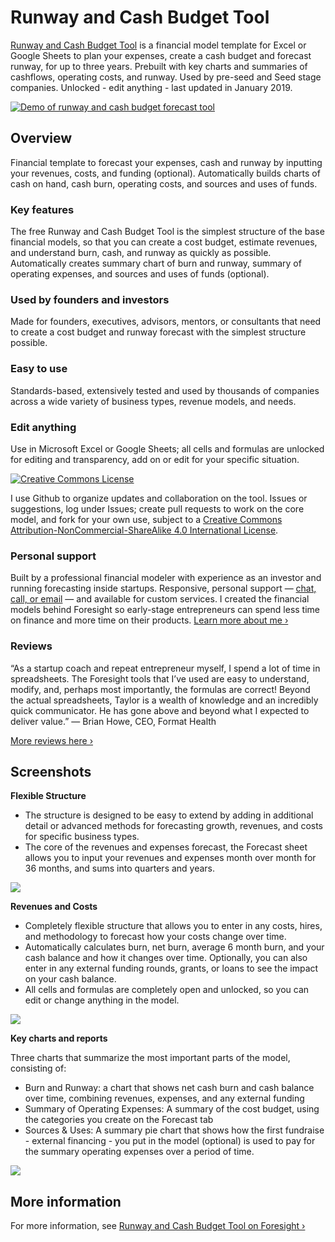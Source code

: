 # Runway and Cash Budget Tool

[Runway and Cash Budget Tool](https://foresight.is/runway-cash-forecasting) is a financial model template for Excel or Google Sheets to plan your expenses, create a cash budget and forecast runway, for up to three years. Prebuilt with key charts and summaries of cashflows, operating costs, and runway. Used by pre-seed and Seed stage companies. Unlocked - edit anything - last updated in January 2019.

[![Demo of runway and cash budget forecast tool](https://foresight.is/assets/img/external/runway_demo.png)](https://foresight.is/runway-cash-forecasting)

## Overview
Financial template to forecast your expenses, cash and runway by inputting your revenues, costs, and funding (optional). Automatically builds charts of cash on hand, cash burn, operating costs, and sources and uses of funds.

### Key features
The free Runway and Cash Budget Tool is the simplest structure of the base financial models, so that you can create a cost budget, estimate revenues, and understand burn, cash, and runway as quickly as possible. Automatically creates summary chart of burn and runway, summary of operating expenses, and sources and uses of funds (optional).

### Used by founders and investors
Made for founders, executives, advisors, mentors, or consultants that need to create a cost budget and runway forecast with the simplest structure possible.

### Easy to use
Standards-based, extensively tested and used by thousands of companies across a wide variety of business types, revenue models, and needs.

### Edit anything
Use in Microsoft Excel or Google Sheets; all cells and formulas are unlocked for editing and transparency, add on or edit for your specific situation.

<a rel="license" href="http://creativecommons.org/licenses/by-nc-sa/4.0/"><img alt="Creative Commons License" style="border-width:0" src="https://i.creativecommons.org/l/by-nc-sa/4.0/88x31.png" /></a><br />

I use Github to organize updates and collaboration on the tool. Issues or suggestions, log under Issues; create pull requests to work on the core model, and fork for your own use, subject to a <a rel="license" href="http://creativecommons.org/licenses/by-nc-sa/4.0/">Creative Commons Attribution-NonCommercial-ShareAlike 4.0 International License</a>. 

### Personal support
Built by a professional financial modeler with experience as an investor and running forecasting inside startups. Responsive, personal support — [chat, call, or email](https://foresight.is/learn/contact) — and available for custom services. I created the financial models behind Foresight so early-stage entrepreneurs can spend less time on finance and more time on their products. [Learn more about me &rsaquo;](https://foresight.is/purpose)

### Reviews
“As a startup coach and repeat entrepreneur myself, I spend a lot of time in spreadsheets. The Foresight tools that I’ve used are easy to understand, modify, and, perhaps most importantly, the formulas are correct! Beyond the actual spreadsheets, Taylor is a wealth of knowledge and an incredibly quick communicator. He has gone above and beyond what I expected to deliver value.”
— Brian Howe, CEO, Format Health

[More reviews here &rsaquo;](https://foresight.is/users)

## Screenshots

**Flexible Structure**

- The structure is designed to be easy to extend by adding in additional detail or advanced methods for forecasting growth, revenues, and costs for specific business types.
- The core of the revenues and expenses forecast, the Forecast sheet allows you to input your revenues and expenses month over month for 36 months, and sums into quarters and years.

![](https://foresight.is/assets/img/features/runway_flexible.png)

**Revenues and Costs**

- Completely flexible structure that allows you to enter in any costs, hires, and methodology to forecast how your costs change over time.
- Automatically calculates burn, net burn, average 6 month burn, and your cash balance and how it changes over time. Optionally, you can also enter in any external funding rounds, grants, or loans to see the impact on your cash balance.
- All cells and formulas are completely open and unlocked, so you can edit or change anything in the model.

![](https://foresight.is/assets/img/features/runway_forecast.png)

**Key charts and reports**

Three charts that summarize the most important parts of the model, consisting of:

- Burn and Runway: a chart that shows net cash burn and cash balance over time, combining revenues, expenses, and any external funding
- Summary of Operating Expenses: A summary of the cost budget, using the categories you create on the Forecast tab
- Sources & Uses: A summary pie chart that shows how the first fundraise - external financing - you put in the model (optional) is used to pay for the summary operating expenses over a period of time.

![](https://foresight.is/assets/img/features/runway_reports.png)

## More information

For more information, see [Runway and Cash Budget Tool on Foresight &rsaquo;](https://foresight.is/runway-cash-forecasting)
